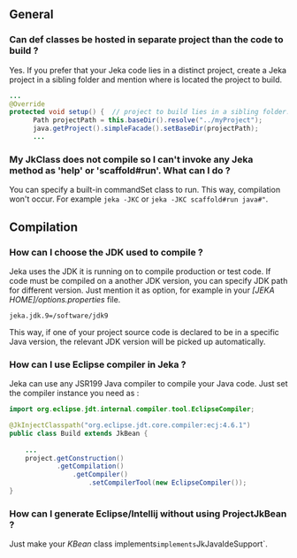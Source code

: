 ## General

### Can def classes be hosted in separate project than the code to build ?
Yes. If you prefer that your Jeka code lies in a distinct project, create a Jeka project in a sibling 
folder and mention where is located the project to build.

```java
...
@Override
protected void setup() {  // project to build lies in a sibling folder. 
      Path projectPath = this.baseDir().resolve("../myProject");   
      java.getProject().simpleFacade().setBaseDir(projectPath);
      ...
```

### My JkClass does not compile so I can't invoke any Jeka method as 'help' or 'scaffold#run'. What can I do ?

You can specify a built-in commandSet class to run. This way, compilation won't occur.
For example `jeka -JKC` or `jeka -JKC scaffold#run java#"`.

## Compilation

### How can I choose the JDK used to compile ?

Jeka uses the JDK it is running on to compile production or test code. 
If code must be compiled on a another JDK version, you can specify JDK path for different version.
Just mention it as option, for example in your _[JEKA HOME]/options.properties_ file.

```
jeka.jdk.9=/software/jdk9
```

This way, if one of your project source code is declared to be in a specific Java version, the relevant JDK version will be picked up automatically.

### How can I use Eclipse compiler in Jeka ?

Jeka can use any JSR199 Java compiler to compile your Java code. Just set the compiler instance you need as :

```java
import org.eclipse.jdt.internal.compiler.tool.EclipseCompiler;

@JkInjectClasspath("org.eclipse.jdt.core.compiler:ecj:4.6.1")
public class Build extends JkBean {
    
    ...
    project.getConstruction()
            .getCompilation()
                .getCompiler()
                    .setCompilerTool(new EclipseCompiler());
}
```

### How can I generate Eclipse/Intellij without using ProjectJkBean ?

Just make your _KBean_ class implements` implements `JkJavaIdeSupport`.








